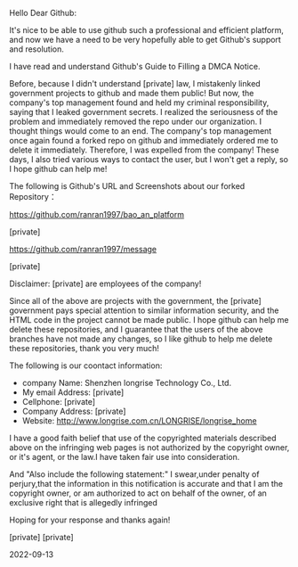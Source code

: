 Hello Dear Github:

  It's nice to be able to use github such a professional and efficient platform, and now we have a need to be very hopefully able to get Github's support and resolution.
  
  I have read and understand Github's Guide to Filling a DMCA Notice.
  
  Before, because I didn't understand [private] law, I mistakenly linked government projects to github and made them public! But now, the company's top management found and held my criminal responsibility, saying that I leaked government secrets. I realized the seriousness of the problem and immediately removed the repo under our organization. I thought things would come to an end. The company's top management once again found a forked repo on github and immediately ordered me to delete it immediately. Therefore, I was expelled from the company! These days, I also tried various ways to contact the user, but I won't get a reply, so I hope github can help me!
  
  The following is Github's URL and Screenshots about our forked Repository：

https://github.com/ranran1997/bao_an_platform

[private]

https://github.com/ranran1997/message

[private]

 Disclaimer: [private] are employees of the company!

Since all of the above are projects with the government, the [private] government pays special attention to similar information security, and the HTML code in the project cannot be made public. I hope github can help me delete these repositories, and I guarantee that the users of the above branches have not made any changes, so I like github to help me delete these repositories, thank you very much!
    
The following is our coontact information:

- company Name: Shenzhen longrise Technology Co., Ltd.  
- My email Address: [private]  
- Cellphone: [private]  
- Company Address: [private]  
- Website: http://www.longrise.com.cn/LONGRISE/longrise_home
   
I have a good faith belief that use of the copyrighted materials described above on the infringing web pages is not authorized by the copyright owner, or it's agent, or the law.I have taken fair use    into consideration.  

And "Also include the following statement:" I swear,under penalty of perjury,that the information in this notification is accurate and that I am the copyright owner, or am authorized to act on behalf of the owner, of an exclusive right that is allegedly infringed  
   
Hoping for your response and thanks again!
   
[private]  [private]

2022-09-13
